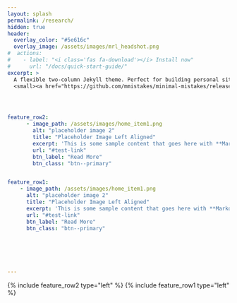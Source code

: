 ```yaml
---
layout: splash
permalink: /research/
hidden: true
header:
  overlay_color: "#5e616c"
  overlay_image: /assets/images/mrl_headshot.png
#  actions:
#    - label: "<i class='fas fa-download'></i> Install now"
#      url: "/docs/quick-start-guide/"
excerpt: >
  A flexible two-column Jekyll theme. Perfect for building personal sites, blogs, and portfolios.<br />
  <small><a href="https://github.com/mmistakes/minimal-mistakes/releases/tag/4.24.0">Latest release v4.24.0</a></small>




feature_row2:
      - image_path: /assets/images/home_item1.png
        alt: "placeholder image 2"
        title: "Placeholder Image Left Aligned"
        excerpt: 'This is some sample content that goes here with **Markdown** formatting. Left aligned with `type="left"`'
        url: "#test-link"
        btn_label: "Read More"
        btn_class: "btn--primary"


feature_row1:
    - image_path: /assets/images/home_item1.png
      alt: "placeholder image 2"
      title: "Placeholder Image Left Aligned"
      excerpt: 'This is some sample content that goes here with **Markdown** formatting. Left aligned with `type="left"`'
      url: "#test-link"
      btn_label: "Read More"
      btn_class: "btn--primary"






---
```

{% include feature_row2 type="left" %}
{% include feature_row1 type="left" %}

